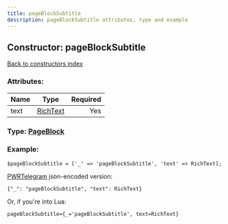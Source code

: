 ```yaml
---
title: pageBlockSubtitle
description: pageBlockSubtitle attributes, type and example
---
```

## Constructor: pageBlockSubtitle  
[Back to constructors index](index.md)



### Attributes:

| Name     |    Type       | Required |
|----------|:-------------:|---------:|
|text|[RichText](../types/RichText.md) | Yes|



### Type: [PageBlock](../types/PageBlock.md)


### Example:

```
$pageBlockSubtitle = ['_' => 'pageBlockSubtitle', 'text' => RichText];
```  

[PWRTelegram](https://pwrtelegram.xyz) json-encoded version:

```
{"_": "pageBlockSubtitle", "text": RichText}
```


Or, if you're into Lua:  


```
pageBlockSubtitle={_='pageBlockSubtitle', text=RichText}

```


